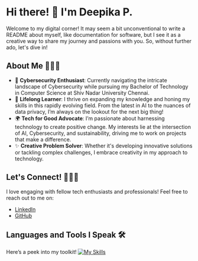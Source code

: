 # Hi there! 👋 I'm Deepika P.

Welcome to my digital corner! It may seem a bit unconventional to write a README about myself, like documentation for software, but I see it as a creative way to share my journey and passions with you. So, without further ado, let's dive in!

## About Me 🙋🏻‍♀️

- 🔭 **Cybersecurity Enthusiast**: Currently navigating the intricate landscape of Cybersecurity while pursuing my Bachelor of Technology in Computer Science at Shiv Nadar University Chennai.
- 🌱 **Lifelong Learner**: I thrive on expanding my knowledge and honing my skills in this rapidly evolving field. From the latest in AI to the nuances of data privacy, I’m always on the lookout for the next big thing!
- 🌍 **Tech for Good Advocate**: I’m passionate about harnessing technology to create positive change. My interests lie at the intersection of AI, Cybersecurity, and sustainability, driving me to work on projects that make a difference.
- ✨ **Creative Problem Solver**: Whether it's developing innovative solutions or tackling complex challenges, I embrace creativity in my approach to technology.

## Let's Connect! 🙋🏻‍♀️

I love engaging with fellow tech enthusiasts and professionals! Feel free to reach out to me on:

- [LinkedIn](https://www.linkedin.com/in/deepika-p-5a053a258/)
- [GitHub](https://github.com/deepuzz11)

## Languages and Tools I Speak 🛠️

Here’s a peek into my toolkit! 
[![My Skills](https://skillicons.dev/icons?i=Java,py,html,css,js,kali,ubuntu,windows,git,github,visualstudio,eclipse,mysql,mongodb,sqlite,postman,firebase)](https://skillicons.dev)

